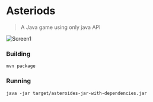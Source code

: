 
# Asteriods 
> A Java game using only java API 

![Screen1](http://blog2.edgardleal.com/asteroides/images/screen1.png)
           
### Building 

`mvn package`

### Running 

`java -jar target/asteroides-jar-with-dependencies.jar`
